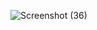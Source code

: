 ![Screenshot (36)](https://github.com/user-attachments/assets/03dd2a80-2516-49f1-9376-43a50f50dabf)
